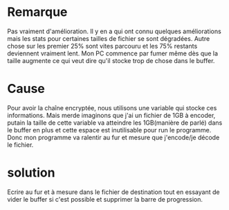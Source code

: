 # Remarque
Pas vraiment d'amélioration. Il y en a qui ont connu quelques améliorations
mais les stats pour  certaines tailles de fichier se sont dégradées. 
Autre chose sur les premier 25% sont vites parcouru et les 75% restants deviennent vraiment lent.
Mon PC commence par fumer même dès que la taille augmente ce qui veut dire qu'il stocke trop de chose dans le buffer.

# Cause
Pour avoir la chaîne encryptée, nous utilisons une variable qui stocke ces informations. Mais merde imaginons que j'ai un fichier de 1GB à encoder, putain la taille de cette variable va atteindre les 1GB(manière de parlé) dans le buffer en plus et cette espace est inutilisable pour run le programme. Donc mon programme va ralentir au fur et mesure que j'encode/je décode le fichier. 

# solution 
Ecrire au fur et à mesure dans le fichier de destination tout en essayant de vider le buffer si c'est possible et supprimer la barre de progression. 